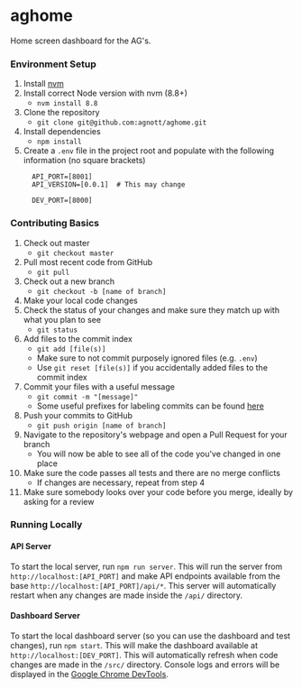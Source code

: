 # aghome
Home screen dashboard for the AG's.

### Environment Setup
1. Install [nvm](https://github.com/creationix/nvm)
2. Install correct Node version with nvm (8.8+)
    - `nvm install 8.8`
3. Clone the repository
    - `git clone git@github.com:agnott/aghome.git`
4. Install dependencies
    - `npm install`
5. Create a `.env` file in the project root and populate with the following information (no square brackets)
    ```
      API_PORT=[8001]
      API_VERSION=[0.0.1]  # This may change

      DEV_PORT=[8000]
    ```

### Contributing Basics
1. Check out master
    - `git checkout master`
2. Pull most recent code from GitHub
    - `git pull`
3. Check out a new branch
    - `git checkout -b [name of branch]`
4. Make your local code changes
5. Check the status of your changes and make sure they match up with what you plan to see
    - `git status`
6. Add files to the commit index
    - `git add [file(s)]`
    - Make sure to not commit purposely ignored files (e.g. `.env`)
    - Use `git reset [file(s)]` if you accidentally added files to the commit index
7. Commit your files with a useful message
    - `git commit -m "[message]"`
    - Some useful prefixes for labeling commits can be found [here](https://github.com/quantopian/zipline/issues/96)
8. Push your commits to GitHub
    - `git push origin [name of branch]`
9. Navigate to the repository's webpage and open a Pull Request for your branch
    - You will now be able to see all of the code you've changed in one place
10. Make sure the code passes all tests and there are no merge conflicts
    - If changes are necessary, repeat from step 4
11. Make sure somebody looks over your code before you merge, ideally by asking for a review

### Running Locally
#### API Server
To start the local server, run `npm run server`. This will run the server from `http://localhost:[API_PORT]` and make API endpoints available from the base `http://localhost:[API_PORT]/api/*`. This server will automatically restart when any changes are made inside the `/api/` directory.

#### Dashboard Server
To start the local dashboard server (so you can use the dashboard and test changes), run `npm start`. This will make the dashboard available at `http://localhost:[DEV_PORT]`. This will automatically refresh when code changes are made in the `/src/` directory. Console logs and errors will be displayed in the [Google Chrome DevTools](https://developer.chrome.com/devtools).

